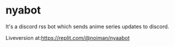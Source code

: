 # nyabot
It's a discord rss bot which sends anime series updates to discord.

Liveversion at:https://replit.com/@noiman/nyaabot
